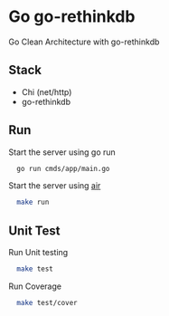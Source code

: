 
# Go go-rethinkdb
Go Clean Architecture with go-rethinkdb
## Stack
- Chi (net/http)
- go-rethinkdb
## Run
Start the server using go run
```bash
  go run cmds/app/main.go
```
Start the server using [air](https://github.com/cosmtrek/air)
```bash
  make run
```
## Unit Test
Run Unit testing
```bash
  make test
```
Run Coverage
```bash
  make test/cover
```
